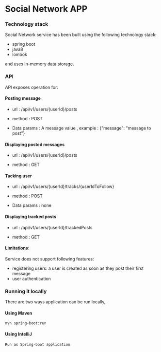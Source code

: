 Social Network APP
==================

### Technology stack

Social Network service has been built using the following technology stack:

- spring boot
- java8
- lombok

and uses in-memory data storage.

### API

API exposes operation for:

#### Posting message
- url : /api/v1/users/{userId}/posts

- method : POST

- Data params : A message value , example : {"message": "message to post"}

#### Displaying posted messages
- url : /api/v1/users/{userId}/posts

- method : GET

#### Tacking user
- url : /api/v1/users/{userId}/tracks/{userIdToFollow}

- method : POST

- Data params : none

#### Displaying tracked posts
- url : /api/v1/users/{userId}/trackedPosts

- method : GET


#### Limitations:
Service does not support following features:

- registering users: a user is created as soon as they post their first message
- user authentication

### Running it locally
There are two ways application can be run locally,

#### Using Maven
    mvn spring-boot:run

#### Using IntelliJ
    Run as Spring-boot application
